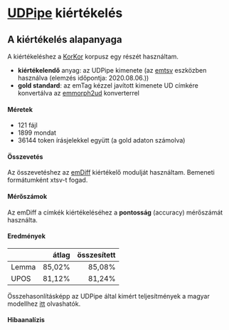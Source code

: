 # [UDPipe](http://ufal.mff.cuni.cz/udpipe) kiértékelés

## A kiértékelés alapanyaga
A kiértékeléshez a [KorKor](https://github.com/vadno/korkor_pilot) korpusz egy részét használtam.

* __kiértékelendő__ anyag: az UDPipe kimenete (az [emtsv](https://github.com/dlt-rilmta/emtsv) eszközben használva (elemzés időpontja: 2020.08.06.))
* __gold standard__: az emTag kézzel javított kimenete UD címkére konvertálva az [emmorph2ud](https://github.com/vadno/emmorph2ud ) konverterrel

#### Méretek
* 121 fájl
* 1899 mondat
* 36144 token írásjelekkel együtt (a gold adaton számolva)

#### Összevetés
Az összevetéshez az [emDiff](https://github.com/vadno/emdiff) kiértékelő modulját használtam.
Bemeneti formátumként xtsv-t fogad.

#### Mérőszámok
Az emDiff a címkék kiértékeléséhez a __pontosság__ (accuracy) mérőszámát használta.

#### Eredmények
|                   | átlag   | összesített |
| ----------------- |--------:| -----------:|
| Lemma             | 85,02%  | 85,08%      |
| UPOS              | 81,12%  | 81,24%      |

Összehasonlításképp az UDPipe által kimért teljesítmények a magyar modellhez [itt](http://ufal.mff.cuni.cz/udpipe/models) olvashatók.

#### Hibaanalízis
